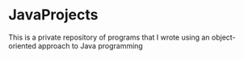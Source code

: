 # JavaProjects
This is a private repository of programs that I wrote using an object-oriented approach to Java programming
